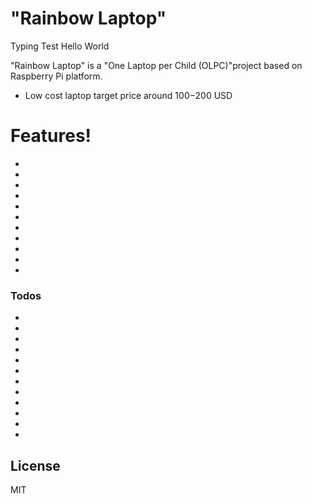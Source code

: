 # "Rainbow Laptop"

Typing Test
Hello World

"Rainbow Laptop" is a "One Laptop per Child (OLPC)"project based on Raspberry Pi platform.

  - Low cost laptop target price around $100-$200 USD


# Features!

  - 
  - 
  - 
  - 
  - 
  - 
  - 
  - 
  - 
  - 
  - 



### Todos

 - 
 - 
 - 
 - 
 - 
 - 
 - 
 - 
 - 
 - 
 - 
 - 
 

License
----

MIT

